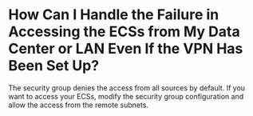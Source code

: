 # How Can I Handle the Failure in Accessing the ECSs from My Data Center or LAN Even If the VPN Has Been Set Up?<a name="vpn_07_0004"></a>

The security group denies the access from all sources by default. If you want to access your ECSs, modify the security group configuration and allow the access from the remote subnets.

